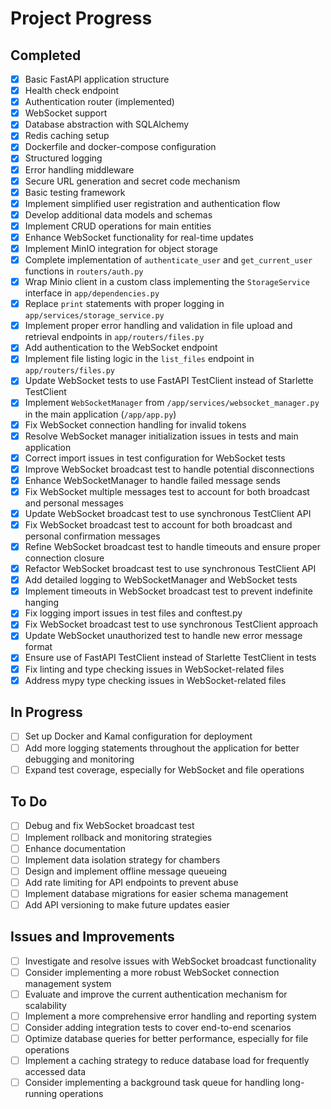 # Project Progress

## Completed
- [x] Basic FastAPI application structure
- [x] Health check endpoint
- [x] Authentication router (implemented)
- [x] WebSocket support
- [x] Database abstraction with SQLAlchemy
- [x] Redis caching setup
- [x] Dockerfile and docker-compose configuration
- [x] Structured logging
- [x] Error handling middleware
- [x] Secure URL generation and secret code mechanism
- [x] Basic testing framework
- [x] Implement simplified user registration and authentication flow
- [x] Develop additional data models and schemas
- [x] Implement CRUD operations for main entities
- [x] Enhance WebSocket functionality for real-time updates
- [x] Implement MinIO integration for object storage
- [x] Complete implementation of `authenticate_user` and `get_current_user` functions in `routers/auth.py`
- [x] Wrap Minio client in a custom class implementing the `StorageService` interface in `app/dependencies.py`
- [x] Replace `print` statements with proper logging in `app/services/storage_service.py`
- [x] Implement proper error handling and validation in file upload and retrieval endpoints in `app/routers/files.py`
- [x] Add authentication to the WebSocket endpoint
- [x] Implement file listing logic in the `list_files` endpoint in `app/routers/files.py`
- [x] Update WebSocket tests to use FastAPI TestClient instead of Starlette TestClient
- [x] Implement `WebSocketManager` from `/app/services/websocket_manager.py` in the main application (`/app/app.py`)
- [x] Fix WebSocket connection handling for invalid tokens
- [x] Resolve WebSocket manager initialization issues in tests and main application
- [x] Correct import issues in test configuration for WebSocket tests
- [x] Improve WebSocket broadcast test to handle potential disconnections
- [x] Enhance WebSocketManager to handle failed message sends
- [x] Fix WebSocket multiple messages test to account for both broadcast and personal messages
- [x] Update WebSocket broadcast test to use synchronous TestClient API
- [x] Fix WebSocket broadcast test to account for both broadcast and personal confirmation messages
- [x] Refine WebSocket broadcast test to handle timeouts and ensure proper connection closure
- [x] Refactor WebSocket broadcast test to use synchronous TestClient API
- [x] Add detailed logging to WebSocketManager and WebSocket tests
- [x] Implement timeouts in WebSocket broadcast test to prevent indefinite hanging
- [x] Fix logging import issues in test files and conftest.py
- [x] Fix WebSocket broadcast test to use synchronous TestClient approach
- [x] Update WebSocket unauthorized test to handle new error message format
- [x] Ensure use of FastAPI TestClient instead of Starlette TestClient in tests
- [x] Fix linting and type checking issues in WebSocket-related files
- [x] Address mypy type checking issues in WebSocket-related files

## In Progress
- [ ] Set up Docker and Kamal configuration for deployment
- [ ] Add more logging statements throughout the application for better debugging and monitoring
- [ ] Expand test coverage, especially for WebSocket and file operations

## To Do
- [ ] Debug and fix WebSocket broadcast test
- [ ] Implement rollback and monitoring strategies
- [ ] Enhance documentation
- [ ] Implement data isolation strategy for chambers
- [ ] Design and implement offline message queueing
- [ ] Add rate limiting for API endpoints to prevent abuse
- [ ] Implement database migrations for easier schema management
- [ ] Add API versioning to make future updates easier

## Issues and Improvements
- [ ] Investigate and resolve issues with WebSocket broadcast functionality
- [ ] Consider implementing a more robust WebSocket connection management system
- [ ] Evaluate and improve the current authentication mechanism for scalability
- [ ] Implement a more comprehensive error handling and reporting system
- [ ] Consider adding integration tests to cover end-to-end scenarios
- [ ] Optimize database queries for better performance, especially for file operations
- [ ] Implement a caching strategy to reduce database load for frequently accessed data
- [ ] Consider implementing a background task queue for handling long-running operations
